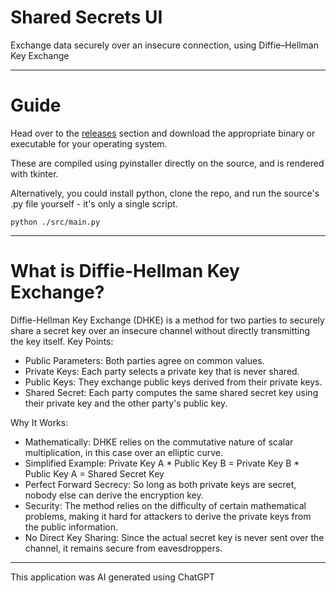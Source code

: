 # Shared Secrets UI
Exchange data securely over an insecure connection, using Diffie–Hellman Key Exchange

---------------------------
# Guide
Head over to the [releases](https://github.com/TernaryFortress/shared-secrets-ui/releases/tag/release) section and download the appropriate binary or executable for your operating system.

These are compiled using pyinstaller directly on the source, and is rendered with tkinter.

Alternatively, you could install python, clone the repo, and run the source's .py file yourself - it's only a single script.
```
python ./src/main.py
```

---------------------------
# What is Diffie-Hellman Key Exchange?
Diffie-Hellman Key Exchange (DHKE) is a method for two parties to securely share a secret key over an insecure channel without directly transmitting the key itself.
Key Points:

- Public Parameters: Both parties agree on common values.
- Private Keys: Each party selects a private key that is never shared.
- Public Keys: They exchange public keys derived from their private keys.
- Shared Secret: Each party computes the same shared secret key using their private key and the other party's public key.

Why It Works:
- Mathematically: DHKE relies on the commutative nature of scalar multiplication, in this case over an elliptic curve.
- Simplified Example: Private Key A * Public Key B = Private Key B * Public Key A = Shared Secret Key
- Perfect Forward Secrecy: So long as both private keys are secret, nobody else can derive the encryption key.
- Security: The method relies on the difficulty of certain mathematical problems, making it hard for attackers to derive the private keys from the public information.
- No Direct Key Sharing: Since the actual secret key is never sent over the channel, it remains secure from eavesdroppers.

---------------------------
This application was AI generated using ChatGPT
